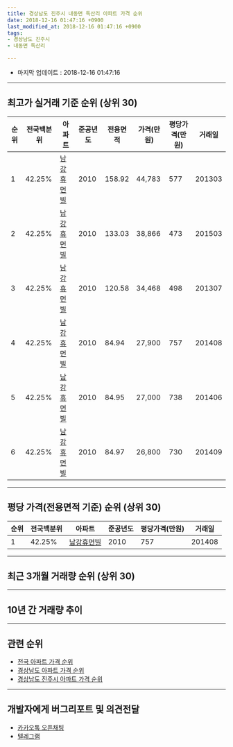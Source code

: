 ```yaml
---
title: 경상남도 진주시 내동면 독산리 아파트 가격 순위
date: 2018-12-16 01:47:16 +0900
last_modified_at: 2018-12-16 01:47:16 +0900
tags:
- 경상남도 진주시
- 내동면 독산리

---
```


* 마지막 업데이트 : 2018-12-16 01:47:16

---

## 최고가 실거래 기준 순위 (상위 30)


|순위|전국백분위|아파트|준공년도|전용면적|가격(만원)|평당가격(만원)|거래일|
|---|---|---|---|---|---|---|---|
|1|42.25%|[남강휴먼빌](https://search.naver.com/search.naver?query=%EA%B2%BD%EC%83%81%EB%82%A8%EB%8F%84+%EC%A7%84%EC%A3%BC%EC%8B%9C+%EB%82%B4%EB%8F%99%EB%A9%B4+%EB%8F%85%EC%82%B0%EB%A6%AC+%EB%82%A8%EA%B0%95%ED%9C%B4%EB%A8%BC%EB%B9%8C)|2010|158.92|44,783|577|201303|
|2|42.25%|[남강휴먼빌](https://search.naver.com/search.naver?query=%EA%B2%BD%EC%83%81%EB%82%A8%EB%8F%84+%EC%A7%84%EC%A3%BC%EC%8B%9C+%EB%82%B4%EB%8F%99%EB%A9%B4+%EB%8F%85%EC%82%B0%EB%A6%AC+%EB%82%A8%EA%B0%95%ED%9C%B4%EB%A8%BC%EB%B9%8C)|2010|133.03|38,866|473|201503|
|3|42.25%|[남강휴먼빌](https://search.naver.com/search.naver?query=%EA%B2%BD%EC%83%81%EB%82%A8%EB%8F%84+%EC%A7%84%EC%A3%BC%EC%8B%9C+%EB%82%B4%EB%8F%99%EB%A9%B4+%EB%8F%85%EC%82%B0%EB%A6%AC+%EB%82%A8%EA%B0%95%ED%9C%B4%EB%A8%BC%EB%B9%8C)|2010|120.58|34,468|498|201307|
|4|42.25%|[남강휴먼빌](https://search.naver.com/search.naver?query=%EA%B2%BD%EC%83%81%EB%82%A8%EB%8F%84+%EC%A7%84%EC%A3%BC%EC%8B%9C+%EB%82%B4%EB%8F%99%EB%A9%B4+%EB%8F%85%EC%82%B0%EB%A6%AC+%EB%82%A8%EA%B0%95%ED%9C%B4%EB%A8%BC%EB%B9%8C)|2010|84.94|27,900|757|201408|
|5|42.25%|[남강휴먼빌](https://search.naver.com/search.naver?query=%EA%B2%BD%EC%83%81%EB%82%A8%EB%8F%84+%EC%A7%84%EC%A3%BC%EC%8B%9C+%EB%82%B4%EB%8F%99%EB%A9%B4+%EB%8F%85%EC%82%B0%EB%A6%AC+%EB%82%A8%EA%B0%95%ED%9C%B4%EB%A8%BC%EB%B9%8C)|2010|84.95|27,000|738|201406|
|6|42.25%|[남강휴먼빌](https://search.naver.com/search.naver?query=%EA%B2%BD%EC%83%81%EB%82%A8%EB%8F%84+%EC%A7%84%EC%A3%BC%EC%8B%9C+%EB%82%B4%EB%8F%99%EB%A9%B4+%EB%8F%85%EC%82%B0%EB%A6%AC+%EB%82%A8%EA%B0%95%ED%9C%B4%EB%A8%BC%EB%B9%8C)|2010|84.97|26,800|730|201409|


---

## 평당 가격(전용면적 기준) 순위 (상위 30)


|순위|전국백분위|아파트|준공년도|평당가격(만원)|거래일|
|---|---|---|---|---|---|
|1|42.25%|[남강휴먼빌](https://search.naver.com/search.naver?query=%EA%B2%BD%EC%83%81%EB%82%A8%EB%8F%84+%EC%A7%84%EC%A3%BC%EC%8B%9C+%EB%82%B4%EB%8F%99%EB%A9%B4+%EB%8F%85%EC%82%B0%EB%A6%AC+%EB%82%A8%EA%B0%95%ED%9C%B4%EB%A8%BC%EB%B9%8C)|2010|757|201408|


---

## 최근 3개월 거래량 순위 (상위 30)


<div style="width:100%;">
    <canvas id="deal_count_ranking" height="250"></canvas>
</div>


<script>
new Chart(document.getElementById("deal_count_ranking"), {
    type: 'horizontalBar',
    data: {
        labels: ['남강휴먼빌'],
        datasets: [{
            label: '실거래 수',
            data: [8],
            borderColor: "rgba(255, 0, 128, 1)",
            backgroundColor: "rgba(255, 0, 128, 0.5)",
            fill: false,
        }]
    },
    options: {
        responsive: true,
        title: {
            display: true,
            text: '최근 3개월 거래량 순위'
        },
        tooltips: {
            mode: 'index',
            intersect: false,
            callbacks: {
                title: function(tooltipItems, data) {
                    return "실거래 수:";
                },
                label: function(tooltipItem, data) {
                    return data.labels[tooltipItem.index] + ": " + tooltipItem.xLabel;
                }
            }
        },
        hover: {
            mode: 'nearest',
            intersect: true
        },
        scales: {
            xAxes: [{
                display: true,
                scaleLabel: {
                    display: true,
                    labelString: '실거래 수'
                },
                ticks: {
                    suggestedMin: 0,
                }
            }],
            yAxes: [{
                display: true,
                ticks: {
                    autoSkip: false,
                    callback: function(value, index, values) {
                        if (value.length > 15)
                            return value.substr(0, 13) + "...";
                        else
                            return value;
                    }
                },
                scaleLabel: {
                    display: false,
                }
            }]
        }
    }
});

</script>


---

## 10년 간 거래량 추이


<div style="width:100%;">
    <canvas id="deal_progress" height="250"></canvas>
</div>

<script>
new Chart(document.getElementById("deal_progress"), {
    type: 'line',
    data: {
        labels: ['200812','200901','200902','200903','200904','200905','200906','200907','200908','200909','200910','200911','200912','201001','201002','201003','201004','201005','201006','201007','201008','201009','201010','201011','201012','201101','201102','201103','201104','201105','201106','201107','201108','201109','201110','201111','201112','201201','201202','201203','201204','201205','201206','201207','201208','201209','201210','201211','201212','201301','201302','201303','201304','201305','201306','201307','201308','201309','201310','201311','201312','201401','201402','201403','201404','201405','201406','201407','201408','201409','201410','201411','201412','201501','201502','201503','201504','201505','201506','201507','201508','201509','201510','201511','201512','201601','201602','201603','201604','201605','201606','201607','201608','201609','201610','201611','201612','201701','201702','201703','201704','201705','201706','201707','201708','201709','201710','201711','201712','201801','201802','201803','201804','201805','201806','201807','201808','201809','201810','201811','201812'],
        datasets: [{
            label: '실거래 수',
            pointRadius: 1,
            data: [0, 0, 0, 0, 0, 0, 0, 0, 0, 0, 0, 0, 0, 0, 0, 0, 1, 11, 9, 11, 9, 8, 9, 11, 10, 18, 12, 11, 9, 33, 4, 9, 12, 14, 9, 2, 3, 3, 3, 6, 4, 0, 2, 0, 3, 3, 18, 4, 5, 0, 5, 12, 3, 4, 7, 5, 1, 6, 5, 4, 4, 1, 4, 2, 1, 2, 6, 3, 2, 5, 3, 2, 2, 8, 4, 12, 6, 6, 10, 3, 8, 10, 15, 10, 9, 13, 10, 9, 7, 13, 11, 6, 9, 13, 11, 13, 6, 6, 15, 9, 5, 1, 5, 5, 8, 4, 7, 8, 5, 3, 3, 6, 7, 5, 1, 5, 1, 3, 3, 3, 2],
            borderColor: "rgba(255, 201, 14, 1)",
            backgroundColor: "rgba(255, 201, 14, 0.5)",
            fill: true,
        }]
    },
    options: {
        responsive: true,
        title: {
            display: true,
            text: '10년간 거래량 추이'
        },
        tooltips: {
            mode: 'index',
            intersect: false,
        },
        hover: {
            mode: 'nearest',
            intersect: true
        },
        scales: {
            xAxes: [{
                display: true,
                scaleLabel: {
                    display: true,
                    labelString: '년/월'
                }
            }],
            yAxes: [{
                display: true,
                ticks: {
                    suggestedMin: 0,
                },
                scaleLabel: {
                    display: true,
                    labelString: '실거래 수'
                }
            }]
        }
    }
});

</script>


---

## 관련 순위

- [전국 아파트 가격 순위](https://inasie.github.io/apt-ranking/전국)
- [경상남도 아파트 가격 순위](https://inasie.github.io/apt-ranking/경상남도)
- [경상남도 진주시 아파트 가격 순위](https://inasie.github.io/apt-ranking/경상남도-진주시)


---

## 개발자에게 버그리포트 및 의견전달

- [카카오톡 오픈채팅](https://open.kakao.com/o/gLJUAP4)
- [텔레그램](https://t.me/inasie)

